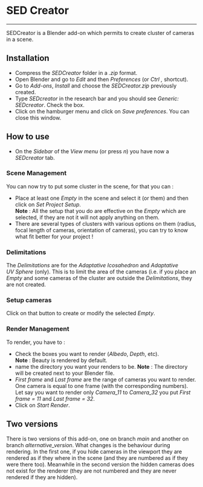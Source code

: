 # SED Creator
***
SEDCreator is a Blender add-on which permits to create cluster of cameras in a scene.

## Installation

+ Compress the _SEDCreator_  folder in a _.zip_ format.
+ Open Blender and go to _Edit_ and then _Preferences_ (or _Ctrl ,_ shortcut).
+ Go to _Add-ons_, _Install_ and choose the _SEDCreator.zip_ previously created.
+ Type _SEDcreator_ in the research bar and you should see _Generic: SEDcreator_. Check the box.
+ Click on the hamburger menu and click on _Save preferences_. You can close this window.

## How to use

- On the _Sidebar_ of the _View menu_ (or press _n_) you have now a _SEDcreator_ tab.

### Scene Management
You can now try to put some cluster in the scene, for that you can : 
- Place at least one _Empty_ in the scene and select it (or them) and then click on _Set Project Setup_.  
**Note** : All the setup that you do are effective on the _Empty_ which are selected, if they are not it will not apply anything on them. 
- There are several types of clusters with various options on them (radius, focal length of cameras, orientation of cameras), you can try to know what fit better for your project !  

### Delimitations
The _Delimitations_ are for the _Adaptative Icosahedron_ and _Adaptative UV Sphere_ (only). This is to limit the area of the cameras (i.e. if you place an _Empty_ and some cameras of the cluster are outside the _Delimitations_, they are not created.

### Setup cameras
Click on that button to create or modify the selected _Empty_.

### Render Management
To render, you have to :  
- Check the boxes you want to render (_Albedo_, _Depth_, etc).  
**Note** : Beauty is rendered by default.
- name the directory you want your renders to be.
**Note** : The directory will be created next to your Blender file.
- _First frame_ and _Last frame_ are the range of cameras you want to render. One camera is equal to one frame (with the corresponding numbers). Let say you want to render only _Camera_11_ to _Camera_32_ you put _First frame = 11_ and _Last frame = 32_.  
- Click on _Start Render_.

## Two versions
There is two versions of this add-on, one on branch _main_ and another on branch _alternative_version_. What changes is the behaviour during rendering. In the first one, if you hide cameras in the viewport they are rendered as if they where in the scene (and they are numbered as if they were there too). Meanwhile in the second version the hidden cameras does not exist for the renderer (they are not numbered and they are never rendered if they are hidden). 
